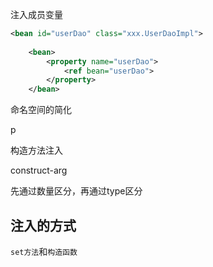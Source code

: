 注入成员变量

```xml
<bean id="userDao" class="xxx.UserDaoImpl">
    
    <bean>
    	<property name="userDao">
            <ref bean="userDao">
        </property>
    </bean>
```





命名空间的简化

p



构造方法注入

construct-arg

先通过数量区分，再通过type区分



## 注入的方式

`set方法`和`构造函数`